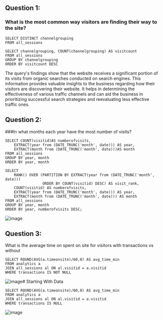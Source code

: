 
## Question 1: 

### What is the most common way visitors are finding their way to the site?

```
SELECT DISTINCT channelgrouping
FROM all_sessions
```

```
SELECT channelgrouping, COUNT(channelgrouping) AS visitcount
FROM all_sessions
GROUP BY channelgrouping
ORDER BY visitcount DESC
```

The query's findings show that the website receives a significant portion of its visits from organic searches conducted on search engines. This information provides valuable insights to the business regarding how their visitors are discovering their website. It helps in determining the effectiveness of various traffic channels and can aid the business in prioritizing successful search strategies and reevaluating less effective traffic ones.


## Question 2: 

###In what months each year have the most number of visits?

```
SELECT COUNT(visitid)AS numberofvisits,
	EXTRACT(year from (DATE_TRUNC('month', date))) AS year, 
	EXTRACT(month from (DATE_TRUNC('month', date)))AS month
FROM all_sessions
GROUP BY year, month
ORDER BY year, month
```
```
SELECT 
    RANK() OVER (PARTITION BY EXTRACT(year from (DATE_TRUNC('month', date))) 
				 ORDER BY COUNT(visitid) DESC) AS visit_rank,
    COUNT(visitid) AS numberofvisits,
    EXTRACT(year from (DATE_TRUNC('month', date))) AS year, 
    EXTRACT(month from (DATE_TRUNC('month', date))) AS month
FROM all_sessions
GROUP BY year, month
ORDER BY year, numberofvisits DESC;
```

![image](https://github.com/KelKi3/Final-Project-SQL/assets/104335144/f47f414c-123f-4624-9573-96d4efb86f11)


## Question 3: 

What is the average time on spent on site for visitors with transactions vs without
```
SELECT ROUND(AVG(a.timeonsite)/60,0) AS avg_time_min
FROM analytics a
JOIN all_sessions al ON al.visitid = a.visitid
WHERE transactions IS NOT NULL
```

![image](https://github.com/KelKi3/Final-Project-SQL/assets/104335144/49a7b9ea-c710-459d-9b5d-b6b90db61896)# Starting With Data


```
SELECT ROUND(AVG(a.timeonsite)/60,0) AS avg_time_min
FROM analytics a
JOIN all_sessions al ON al.visitid = a.visitid
WHERE transactions IS NULL
```
![image](https://github.com/KelKi3/Final-Project-SQL/assets/104335144/94ac05e4-8d49-4e95-8cdc-120885547def)
